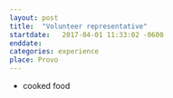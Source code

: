 ```yaml
---
layout: post
title:  "Volunteer representative"
startdate:   2017-04-01 11:33:02 -0600
enddate:    
categories: experience
place: Provo
---
```

- cooked food
